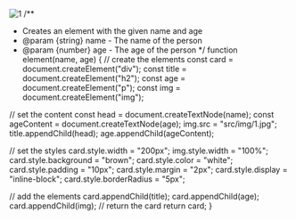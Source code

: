 ![1](https://github.com/MohammedSalama/Cards/assets/32281997/66d085fb-6e8e-495c-84fe-fe5ddd30c696)
/**
 * Creates an element with the given name and age
 * @param {string} name - The name of the person
 * @param {number} age - The age of the person
 */
function element(name, age) {
  // create the elements
  const card = document.createElement("div");
  const title = document.createElement("h2");
  const age = document.createElement("p");
  const img = document.createElement("img");

  // set the content
  const head = document.createTextNode(name);
  const ageContent = document.createTextNode(age);
  img.src = "src/img/1.jpg";
  title.appendChild(head);
  age.appendChild(ageContent);

  // set the styles
  card.style.width = "200px";
  img.style.width = "100%";
  card.style.background = "brown";
  card.style.color = "white";
  card.style.padding = "10px";
  card.style.margin = "2px";
  card.style.display = "inline-block";
  card.style.borderRadius = "5px";

  // add the elements
  card.appendChild(title);
  card.appendChild(age);
  card.appendChild(img);
  // return the card
  return card;
}
